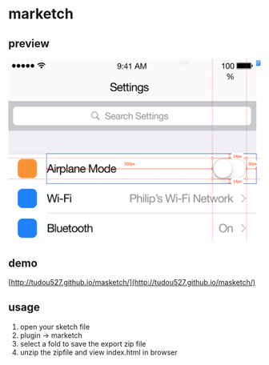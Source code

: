 # marketch


## preview

![](preview.png)

## demo
[http://tudou527.github.io/masketch/](http://tudou527.github.io/masketch/)

## usage

1. open your sketch file
2. plugin -> marketch
3. select a fold to save the export zip file
4. unzip the zipfile and view index.html in browser